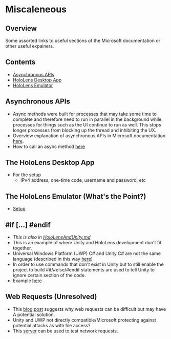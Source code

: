 # Miscaleneous
## Overview

Some assorted links to useful sections of the Microsoft documentation or other useful expainers.

## Contents

- [Asynchronous APIs](#asynchronous-apis)
- [HoloLens Desktop App](#the-hololens-desktop-app)
- [HoloLens Emulator](#the-hololens-emulator-whats-the-point)


## Asynchronous APIs

- Async methods were built for processes that may take some time to complete and therefore need to run in parallel in the background while processes for things such as the UI continue to run as well. This stops longer processes from blocking up the thread and inhibiting the UX. 
- Overview explanation of asynchronous APIs in Microsoft documentation [here](https://learn.microsoft.com/en-us/windows/uwp/threading-async/call-asynchronous-apis-in-csharp-or-visual-basic).
- How to call an async method [here](https://grantwinney.com/call-an-async-method-from-a-synchronous-one/)

## The HoloLens Desktop App
- For the setup
    - IPv4 address, one-time code, username and password, etc

## The HoloLens Emulator (What's the Point?)

- [Setup](https://learn.microsoft.com/en-us/windows/mixed-reality/develop/advanced-concepts/using-the-hololens-emulator)

## #if [...] #endif

- *This is also in [HoloLensAndUnity.md](/HoloLensAndUnity.md)*
- This is an example of where Unity and HoloLens development don't fit together. 
- Universal Windows Platform (UWP) C# and Unity C# are not the same language (described in this way [here](https://foxypanda.me/tcp-client-in-a-uwp-unity-app-on-hololens/))
- In order to use commands that don't exist in Unity but to still enable the project to build #if/#else/#endif statements are used to tell Unity to ignore certain section of the code. 
- Example [here](FilePicker.cs)

## Web Requests (Unresolved)

- This [blog post](https://foxypanda.me/tcp-client-in-a-uwp-unity-app-on-hololens/) suggests why web requests can be difficult but may have A potential solution.
- Unity and UWP not directly compatible/Microsoft protecting against potential attacks as with file access?
- This [server](https://webhook.site/) can be used to test network requests.

